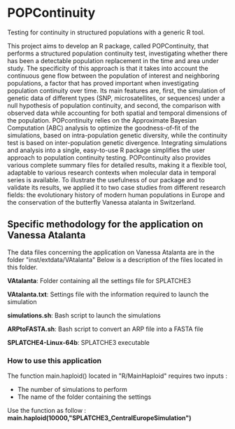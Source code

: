 # POPContinuity
Testing for continuity in structured populations with a generic R tool.

This project aims to develop an R package, called POPContinuity, that performs a structured population continuity test, investigating whether there has been a detectable population replacement in the time and area under study. The specificity of this approach is that it takes into account the continuous gene flow between the population of interest and neighboring populations, a factor that has proved important when investigating population continuity over time. Its main features are, first, the simulation of genetic data of different types (SNP, microsatellites, or sequences) under a null hypothesis of population continuity, and second, the comparison with observed data while accounting for both spatial and temporal dimensions of the population. POPcontinuity relies on the Approximate Bayesian Computation (ABC) analysis to optimize the goodness-of-fit of the simulations, based on intra-population genetic diversity, while the continuity test is based on inter-population genetic divergence. Integrating simulations and analysis into a single, easy-to-use R package simplifies the user approach to population continuity testing. POPcontinuity also provides various complete summary files for detailed results, making it a flexible tool, adaptable to various research contexts when molecular data in temporal series is available. 
To illustrate the usefulness of our package and to validate its results, we applied it to two case studies from different research fields: the evolutionary history of modern human populations in Europe and the conservation of the butterfly Vanessa atalanta in Switzerland. 

## Specific methodology for the application on Vanessa Atalanta

The data files concerning the application on Vanessa Atalanta are in the folder "inst/extdata/VAtalanta"
Below is a description of the files located in this folder. 

**VAtalanta**: Folder containing all the settings file for SPLATCHE3

**VAtalanta.txt**: Settings file with the information required to launch the simulation

**simulations.sh**: Bash script to launch the simulations

**ARPtoFASTA.sh**: Bash script to convert an ARP file into a FASTA file

**SPLATCHE4-Linux-64b**: SPLATCHE3 executable

### How to use this application

The function main.haploid() located in "R/MainHaploid" requires two inputs : 
- The number of simulations to perform
- The name of the folder containing the settings

Use the function as follow : **main.haploid(10000,"SPLATCHE3_CentralEuropeSimulation")**

